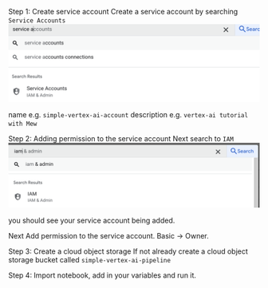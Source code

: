 Step 1: Create service account
Create a service account by searching `Service Accounts`
![alt text](image.png)

name e.g. `simple-vertex-ai-account`
description e.g. `vertex-ai tutorial with Mew`


Step 2: Adding permission to the service account
Next search to `IAM`
![alt text](image-1.png)

you should see your service account being added.

Next Add permission to the service account. Basic -> Owner.

Step 3: Create a cloud object storage
If not already create a cloud object storage bucket called `simple-vertex-ai-pipeline`

Step 4: Import notebook, add in your variables and run it.